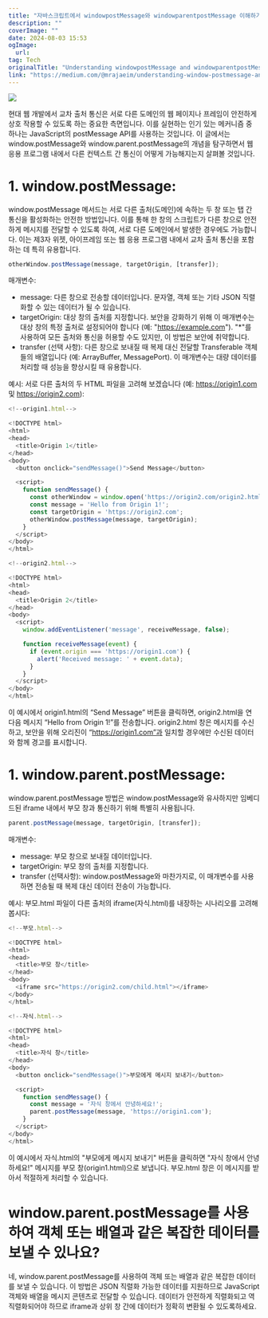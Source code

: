 ```yaml
---
title: "자바스크립트에서 windowpostMessage와 windowparentpostMessage 이해하기"
description: ""
coverImage: ""
date: 2024-08-03 15:53
ogImage: 
  url: 
tag: Tech
originalTitle: "Understanding windowpostMessage and windowparentpostMessage in JavaScript"
link: "https://medium.com/@mrajaeim/understanding-window-postmessage-and-window-parent-postmessage-in-javascript-f09d4eac68ba"
---
```




<img src="/assets/img/UnderstandingwindowpostMessageandwindowparentpostMessageinJavaScript_0.png" />

현대 웹 개발에서 교차 출처 통신은 서로 다른 도메인의 웹 페이지나 프레임이 안전하게 상호 작용할 수 있도록 하는 중요한 측면입니다. 이를 실현하는 인기 있는 메커니즘 중 하나는 JavaScript의 postMessage API를 사용하는 것입니다. 이 글에서는 window.postMessage와 window.parent.postMessage의 개념을 탐구하면서 웹 응용 프로그램 내에서 다른 컨텍스트 간 통신이 어떻게 가능해지는지 살펴볼 것입니다.

# 1. window.postMessage:

window.postMessage 메서드는 서로 다른 출처(도메인)에 속하는 두 창 또는 탭 간 통신을 활성화하는 안전한 방법입니다. 이를 통해 한 창의 스크립트가 다른 창으로 안전하게 메시지를 전달할 수 있도록 하여, 서로 다른 도메인에서 발생한 경우에도 가능합니다. 이는 제3자 위젯, 아이프레임 또는 웹 응용 프로그램 내에서 교차 출처 통신을 포함하는 데 특히 유용합니다.

<div class="content-ad"></div>

```js
otherWindow.postMessage(message, targetOrigin, [transfer]);
```

매개변수:

- message: 다른 창으로 전송할 데이터입니다. 문자열, 객체 또는 기타 JSON 직렬화할 수 있는 데이터가 될 수 있습니다.
- targetOrigin: 대상 창의 출처를 지정합니다. 보안을 강화하기 위해 이 매개변수는 대상 창의 특정 출처로 설정되어야 합니다 (예: "https://example.com"). "\*"를 사용하여 모든 출처와 통신을 허용할 수도 있지만, 이 방법은 보안에 취약합니다.
- transfer (선택 사항): 다른 창으로 보내질 때 복제 대신 전달할 Transferable 객체들의 배열입니다 (예: ArrayBuffer, MessagePort). 이 매개변수는 대량 데이터를 처리할 때 성능을 향상시킬 때 유용합니다.

예시: 서로 다른 출처의 두 HTML 파일을 고려해 보겠습니다 (예: https://origin1.com 및 https://origin2.com):

<div class="content-ad"></div>

```js
<!--origin1.html-->

<!DOCTYPE html>
<html>
<head>
  <title>Origin 1</title>
</head>
<body>
  <button onclick="sendMessage()">Send Message</button>

  <script>
    function sendMessage() {
      const otherWindow = window.open('https://origin2.com/origin2.html');
      const message = 'Hello from Origin 1!';
      const targetOrigin = 'https://origin2.com';
      otherWindow.postMessage(message, targetOrigin);
    }
  </script>
</body>
</html>
```

```js
<!--origin2.html-->

<!DOCTYPE html>
<html>
<head>
  <title>Origin 2</title>
</head>
<body>
  <script>
    window.addEventListener('message', receiveMessage, false);

    function receiveMessage(event) {
      if (event.origin === 'https://origin1.com') {
        alert('Received message: ' + event.data);
      }
    }
  </script>
</body>
</html>
```

이 예시에서 origin1.html의 “Send Message” 버튼을 클릭하면, origin2.html을 연 다음 메시지 “Hello from Origin 1!”를 전송합니다. origin2.html 창은 메시지를 수신하고, 보안을 위해 오리진이 “https://origin1.com”과 일치할 경우에만 수신된 데이터와 함께 경고를 표시합니다.

# 1. window.parent.postMessage:

<div class="content-ad"></div>

window.parent.postMessage 방법은 window.postMessage와 유사하지만 임베디드된 iframe 내에서 부모 창과 통신하기 위해 특별히 사용됩니다.

```js
parent.postMessage(message, targetOrigin, [transfer]);
```

매개변수:

- message: 부모 창으로 보내질 데이터입니다.
- targetOrigin: 부모 창의 출처를 지정합니다.
- transfer (선택사항): window.postMessage와 마찬가지로, 이 매개변수를 사용하면 전송될 때 복제 대신 데이터 전송이 가능합니다.

<div class="content-ad"></div>

예시: 부모.html 파일이 다른 출처의 iframe(자식.html)를 내장하는 시나리오를 고려해 봅시다:

```js
<!--부모.html-->

<!DOCTYPE html>
<html>
<head>
  <title>부모 창</title>
</head>
<body>
  <iframe src="https://origin2.com/child.html"></iframe>
</body>
</html>
```

```js
<!--자식.html-->

<!DOCTYPE html>
<html>
<head>
  <title>자식 창</title>
</head>
<body>
  <button onclick="sendMessage()">부모에게 메시지 보내기</button>

  <script>
    function sendMessage() {
      const message = '자식 창에서 안녕하세요!';
      parent.postMessage(message, 'https://origin1.com');
    }
  </script>
</body>
</html>
```

이 예시에서 자식.html의 "부모에게 메시지 보내기" 버튼을 클릭하면 "자식 창에서 안녕하세요!" 메시지를 부모 창(origin1.html)으로 보냅니다. 부모.html 창은 이 메시지를 받아서 적절하게 처리할 수 있습니다.

<div class="content-ad"></div>

# window.parent.postMessage를 사용하여 객체 또는 배열과 같은 복잡한 데이터를 보낼 수 있나요?

네, window.parent.postMessage를 사용하여 객체 또는 배열과 같은 복잡한 데이터를 보낼 수 있습니다. 이 방법은 JSON 직렬화 가능한 데이터를 지원하므로 JavaScript 객체와 배열을 메시지 콘텐츠로 전달할 수 있습니다. 데이터가 안전하게 직렬화되고 역직렬화되어야 하므로 iframe과 상위 창 간에 데이터가 정확히 변환될 수 있도록하세요.
